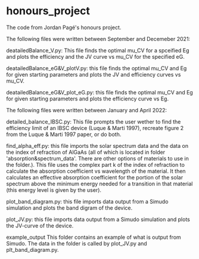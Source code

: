 # honours_project
The code from Jordan Pagé's honours project.


The following files were written between September and Decemeber 2021:

  deatailedBalance_V.py: 
This file finds the optimal mu_CV for a spceified Eg and plots the 
efficiency and the JV curve vs mu_CV for the specified eG.

  deatailedBalance_eG&V_plotV.py: 
this file finds the optimal mu_CV and Eg for given starting parameters 
and plots the JV and efficiency curves vs mu_CV.

  deatailedBalance_eG&V_plot_eG.py: 
this file finds the optimal mu_CV and Eg for given starting parameters 
and plots the efficiency curve vs Eg.


The following files were written between January and April 2022:

  detailed_balance_IBSC.py: 
This file prompts the user wether to find the efficiency limit of an 
IBSC device (Luque & Marti 1997), recreate figure 2 from the Luque & 
Marti 1997 paper, or do both.

  find_alpha_eff.py: 
this file imports the solar spectrum data and the data on the index 
of refraction of AlGaAs (all of which is located in folder
'absorption&spectrum_data'. There are other options of materials to use in 
the folder.). This file uses the complex part k of the index of refraction 
to calculate the absorption coefficient vs wavelength of the material. It 
then calculates an effective absorption coefficient for the portion of the 
solar spectrum above the minimum energy needed for a transition in that
material (this energy level is given by the user).

  plot_band_diagram.py: 
this file imports data output from a Simudo simulation and plots the band
digram of the device.

  plot_JV.py: 
this file imports data output from a Simudo simulation and plots the 
JV-curve of the device.

  example_output
This folder contains an example of what is output from Simudo. The data in the folder is called by plot_JV.py and plt_band_diagram.py.
